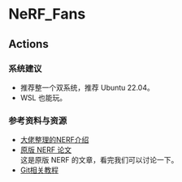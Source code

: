 # NeRF_Fans
## Actions

### 系统建议
- 推荐整一个双系统，推荐 Ubuntu 22.04。   
-  WSL 也能玩。

### 参考资料与资源
- [大佬整理的NERF介绍](https://github.com/yangjiheng/nerf_and_beyond_docs)  
- [原版 NERF 论文](https://arxiv.org/abs/2003.08934)  
   这是原版 NERF 的文章，看完我们可以讨论一下。
- [Git相关教程](https://csdiy.wiki/%E5%BF%85%E5%AD%A6%E5%B7%A5%E5%85%B7/Git/)


